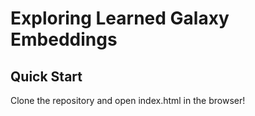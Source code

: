 # Exploring Learned Galaxy Embeddings
## Quick Start
Clone the repository and open index.html in the browser!
